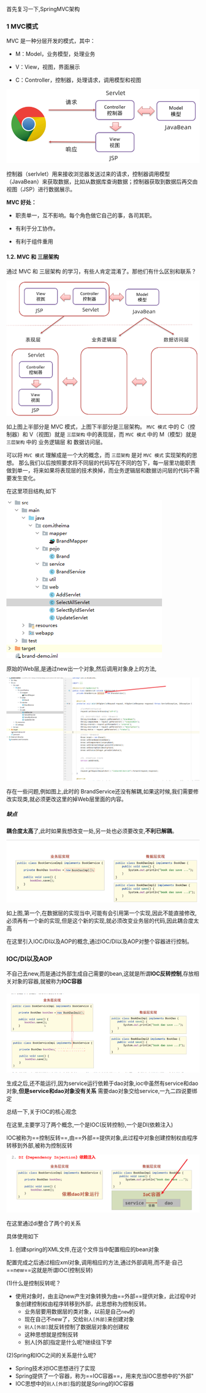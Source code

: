 首先复习一下,SpringMVC架构

### 1 MVC模式

MVC 是一种分层开发的模式，其中：

* M：Model，业务模型，处理业务

* V：View，视图，界面展示

* C：Controller，控制器，处理请求，调用模型和视图

![image-20221209170724182](allPicture/image-20221209170724182.png)

控制器（serlvlet）用来接收浏览器发送过来的请求，控制器调用模型（JavaBean）来获取数据，比如从数据库查询数据；控制器获取到数据后再交由视图（JSP）进行数据展示。

**MVC 好处：**

* 职责单一，互不影响。每个角色做它自己的事，各司其职。

* 有利于分工协作。

* 有利于组件重用



#### 1.2.  MVC 和 三层架构

通过 MVC 和 三层架构 的学习，有些人肯定混淆了。那他们有什么区别和联系？

<img src="allPicture/image-20210818165808589.png" alt="image-20210818165808589" style="zoom:60%;" />

如上图上半部分是 MVC 模式，上图下半部分是三层架构。 `MVC 模式` 中的 C（控制器）和 V（视图）就是 `三层架构` 中的表现层，而 `MVC 模式` 中的 M（模型）就是 `三层架构` 中的 业务逻辑层 和 数据访问层。

可以将 `MVC 模式` 理解成是一个大的概念，而 `三层架构` 是对 `MVC 模式` 实现架构的思想。 那么我们以后按照要求将不同层的代码写在不同的包下，每一层里功能职责做到单一，将来如果将表现层的技术换掉，而业务逻辑层和数据访问层的代码不需要发生变化。





在这里项目结构,如下

![image-20221209170823217](allPicture/image-20221209170823217.png)

原始的Web层,是通过new出一个对象,然后调用对象身上的方法,

![image-20221209171346074](allPicture/image-20221209171346074.png)

存在一些问题,例如图上,此时的 BrandService还没有解耦,如果这时候,我们需要修改实现类,就必须更改这里的掉Web层里面的内容。

##### 缺点

**耦合度太高**了,此时如果我想改变一处,另一处也必须要改变,**不利已解耦**。

![image-20221219142321574](allPicture/image-20221219142321574.png)

如上图,第一个,在数据层的实现当中,可能有会引用第一个实现,因此不能直接修改,必须再有一个新的实现,但是这个新的实现,就必须改变业务层的代码,因此耦合度太高

在这里引入IOC/DI以及AOP的概念,通过IOC/DI以及AOP对整个容器进行控制。



### IOC/DI以及AOP

不自己去new,而是通过外部生成自己需要的bean,这就是所谓**IOC反转控制**,存放相关对象的容器,就被称为**IOC容器**

### 

![image-20221219144426349](allPicture/image-20221219144426349.png)

生成之后,还不能运行,因为service运行依赖于dao对象,ioc中虽然有service和dao对象,**但是service和dao对象没有关系** 需要dao对象交给service,一九二四说要绑定



总结一下,关于IOC的核心观念

在这里,主要学习了两个概念,一个是IOC(反转控制),一个是Dl(依赖注入)

IOC被称为==控制反转==,由==外部==提供对象,此过程中对象创建控制权由程序转移到外部,被称为控制反转

![image-20221219171307268](allPicture/image-20221219171307268.png)

在这里通过di整合了两个的关系



具体使用如下

1. 创建spring的XML文件,在这个文件当中配置相应的bean对象



配置完成之后通过相应xml对象,调用相应的方法,通过外部调用,而不是·自己==new==这就是所谓IOC(控制反转)

(1)什么是控制反转呢？

* 使用对象时，由主动new产生对象转换为由==外部==提供对象，此过程中对象创建控制权由程序转移到外部，此思想称为控制反转。
  * 业务层要用数据层的类对象，以前是自己`new`的
  * 现在自己不new了，交给`别人[外部]`来创建对象
  * `别人[外部]`就反转控制了数据层对象的创建权
  * 这种思想就是控制反转
  * 别人[外部]指定是什么呢?继续往下学

(2)Spring和IOC之间的关系是什么呢?

* Spring技术对IOC思想进行了实现
* Spring提供了一个容器，称为==IOC容器==，用来充当IOC思想中的"外部"
* IOC思想中的`别人[外部]`指的就是Spring的IOC容器

